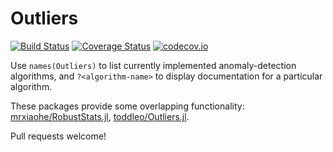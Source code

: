 # Outliers

[![Build Status](https://travis-ci.org/bjarthur/Outliers.jl.svg?branch=master)](https://travis-ci.org/bjarthur/Outliers.jl)
[![Coverage Status](https://coveralls.io/repos/bjarthur/Outliers.jl/badge.svg?branch=master&service=github)](https://coveralls.io/github/bjarthur/Outliers.jl?branch=master)
[![codecov.io](http://codecov.io/github/bjarthur/Outliers.jl/coverage.svg?branch=master)](http://codecov.io/github/bjarthur/Outliers.jl?branch=master)

Use `names(Outliers)` to list currently implemented anomaly-detection
algorithms, and `?<algorithm-name>` to display documentation for a particular
algorithm.

These packages provide some overlapping functionality:  [mrxiaohe/RobustStats.jl](https://github.com/mrxiaohe/RobustStats.jl), [toddleo/Outliers.jl](https://github.com/toddleo/Outliers.jl).

Pull requests welcome!
